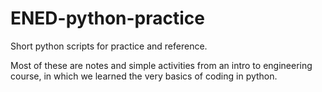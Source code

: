 # ENED-python-practice
Short python scripts for practice and reference.

Most of these are notes and simple activities from an intro to engineering course, 
in which we learned the very basics of coding in python.
